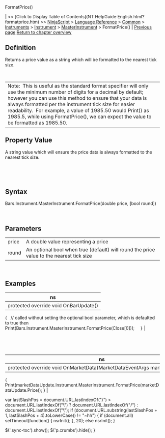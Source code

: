 ﻿










 


FormatPrice()







| &lt;&lt; [Click to Display Table of Contents](NT HelpGuide English.html?formatprice.htm) &gt;&gt;
 [NinjaScript](ninjascript.htm) &gt; [Language Reference](language_reference_wip.htm) &gt; [Common](common.htm) &gt; [Instruments](instruments_ninjascript.htm) &gt; [Instrument](instrument.htm) &gt; [MasterInstrument](masterinstrument.htm) &gt;
FormatPrice() | [Previous page](exchanges.htm)
[Return to chapter overview](masterinstrument.htm)










Definition
----------


Returns a price value as a string which will be formatted to the nearest tick size.  


 




|  |
| --- |
| Note:  This is useful as the standard format specifier will only use the minimum number of digits for a decimal by default; however you can use this method to ensure that your data is always formatted per the instrument tick size for easier readability.  For example, a value of 1985.50 would Print() as 1985.5, while using FormatPrice(), we can expect the value to be formatted as 1985.50. |





Property Value
--------------


A string value which will ensure the price data is always formatted to the nearest tick size.


 


 


Syntax
------


Bars.Instrument.MasterInstrument.FormatPrice(double price, [bool round])


 


Parameters
----------




|  |  |
| --- | --- |
| price | A double value representing a price |
| round | An optional bool when true (default) will round the price value to the nearest tick size |



 



Examples
--------




| ns |
| --- |
| protected override void OnBarUpdate()
{
   // called without setting the optional bool parameter, which is defaulted to true then
   Print(Bars.Instrument.MasterInstrument.FormatPrice(Close[0]));     
} |



 


 




| ns |
| --- |
| protected override void OnMarketData(MarketDataEventArgs marketDataUpdate)
{
   Print(marketDataUpdate.Instrument.MasterInstrument.FormatPrice(marketDataUpdate.Price));
} |






 
 var lastSlashPos = document.URL.lastIndexOf("/") &gt; document.URL.lastIndexOf("\\") ? document.URL.lastIndexOf("/") : document.URL.lastIndexOf("\\");
 if (document.URL.substring(lastSlashPos + 1, lastSlashPos + 4).toLowerCase() != "~hh") {
 if (document.all) setTimeout(function() {
 nsrInit();
 }, 20);
 else nsrInit();
 }
 
 
 $('.sync-toc').show();
 $('p.crumbs').hide();
 }
 
 
 



